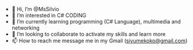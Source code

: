 - 👋 Hi, I’m @MsSilvio
- 👀 I’m interested in C# CODING
- 🌱 I’m currently learning programming (C# Language), multimedia and networking
- 💞️ I’m looking to collaborate to activate my skills and learn more
- 📫 How to reach me message me in my Gmail (siyumekoko@gmail.com)
